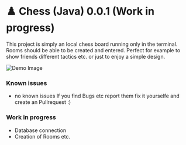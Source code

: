 # ♟️ Chess (Java) 0.0.1 (Work in progress)

This project is simply an local chess board running only in the terminal. Rooms should be able to be created and entered. Perfect for example to show friends different tactics etc. or just to enjoy a simple design.

![Demo Image](https://images.matev3.de/Screen1.jpg?raw=true)

### Known issues
- no known issues
If you find Bugs etc report them fix it yourselfe and create an Pullrequest :)

### Work in progress
- Database connection
- Creation of Rooms
etc.
